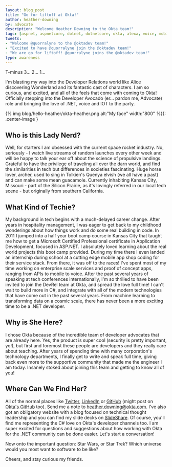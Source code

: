```yaml
---
layout: blog_post
title: "Go for liftoff at Okta!"
author: heather-downing
by: advocate
description: "Welcome Heather Downing to the Okta team!"
tags: [aspnet, aspnetcore, dotnet, dotnetcore, okta, alexa, voice, mobile, team]
tweets:
- "Welcome @quorralyne to the @oktadev team!"
- "Excited to have @quorralyne join the @oktadev team!"
- "We are go for liftoff! @quorralyne joins the @oktadev team!"
type: awareness
---
```


T-minus 3... 2... 1...

I'm blasting my way into the Developer Relations world like Alice discovering Wonderland and its fantastic cast of characters. I am so curious, and excited, and all of the feels that come with coming to Okta! Officially stepping into the Developer Avocado (er... pardon me, Advocate) role and bringing the love of .NET, voice and IOT to the party.

{% img blog/hello-heather/okta-heather.png alt:"My face" width:"800" %}{: .center-image }

## Who is this Lady Nerd?

Well, for starters I am obsessed with the current space rocket industry. No, seriously - I watch live streams of random launches every other week and will be happy to talk your ear off about the science of propulsive landings. Grateful to have the privilege of traveling all over the darn world, and find the similarities in tech but differences in societies fascinating. Huge horse lover, archer, used to sing in Tolkien's Quenya elvish (we all have a past) and can make some mean guacamole. Currently inhabiting Kansas City, Missouri - part of the Silicon Prairie, as it's lovingly referred in our local tech scene - but originally from southern California.

## What Kind of Techie?

My background in tech begins with a much-delayed career change. After years in hospitality management, I was eager to get back to my childhood wonderings about how things work and do some real building in code. In 2011 I jumped into a half year boot camp course in Kansas City that taught me how to get a Microsoft Certified Professional certificate in Application Development, focused in ASP.NET. I absolutely loved learning about the real world projects this boot camp provided. During my time there I even landed an internship during school at a cutting edge mobile app shop coding for their service stack. From there, it was off to the races! I've spent most of my time working on enterprise scale services and proof of concept apps, ranging from APIs to mobile to voice. After the past several years of speaking at tech conferences internationally, I'm so thrilled to have been invited to join the DevRel team at Okta, and spread the love full time! I can't wait to build more in C#, and integrate with all of the modern technologies that have come out in the past several years. From machine learning to transforming data on a cosmic scale, there has never been a more exciting time to be a .NET developer.

## Why is She Here?

I chose Okta because of the incredible team of developer advocates that are already here. Yes, the product is super cool (security is pretty important, yo!), but first and foremost these people are developers and they really care about teaching. After years of spending time with many corporation's technology departments, I finally get to write and speak full time, giving back even more to the supportive community that made me the engineer I am today. Insanely stoked about joining this team and getting to know all of you!

## Where Can We Find Her?

All of the normal places like [Twitter](https://twitter.com/quorralyne), [LinkedIn](https://www.linkedin.com/in/heathermdowning) or [GitHub](https://github.com/quorralyne) (might post on [Okta's GitHub](https://github.com/oktadeveloper) too). Send me a note to [heather.downing@okta.com](mailto:heather.downing@okta.com). I've also got an obligatory website with a blog focused on technical thought leadership and you can find my slide decks on [SlideShare](https://www.slideshare.net/quorralyne). Of course, you'll find me representing the C# love on Okta's developer channels too. I am super excited for questions and suggestions about how working with Okta for the .NET community can be done easier. Let's start a conversation!

Now onto the important question: Star Wars, or Star Trek? Which universe would you most want to software to be like?

Cheers, and stay curious my friends.
